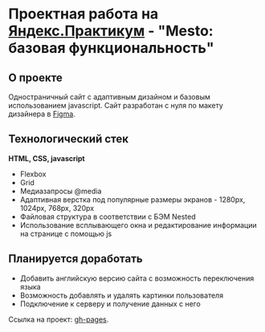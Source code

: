 # Проектная работа на [Яндекс.Практикум](https://practicum.yandex.ru/) - "Mesto: базовая функциональность"

## О проекте

Одностраничный сайт с адаптивным дизайном и базовым использованием javascript. Сайт разработан с нуля по макету дизайнера в [Figma](https://www.figma.com/file/5S2WSbEFL6awjVWJ0NWL8Q/Sprint-3_-Russia-_-desktop-mobile?node-id=28503%3A0).

## Технологический стек

**HTML, CSS, javascript**

* Flexbox
* Grid
* Медиазапросы @media
* Адаптивная верстка под популярные размеры экранов - 1280px, 1024px, 768px, 320px
* Файловая структура в соответствии с БЭМ Nested
* Использование всплывающего окна и редактирование информации на странице с помощью js

## Планируется доработать

* Добавить английскую версию сайта с возможность переключения языка
* Возможность добавлять и удалять картинки пользователя
* Подключение к серверу и получение данных с него

Ссылка на проект: [gh-pages](https://miklekuzichev.github.io/mesto/index.html).

